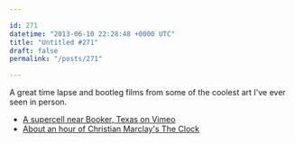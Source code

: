 ```yaml
---

id: 271
datetime: "2013-06-10 22:28:48 +0000 UTC"
title: "Untitled #271"
draft: false
permalink: "/posts/271"

---
```


A great time lapse and bootleg films from some of the coolest art I've ever seen in person. 

 
 * [A supercell near Booker, Texas on Vimeo](http://vimeo.com/67995158)
 * [About an hour of Christian Marclay's The Clock](http://kottke.org/13/06/about-an-hour-of-christian-marclays-the-clock)


